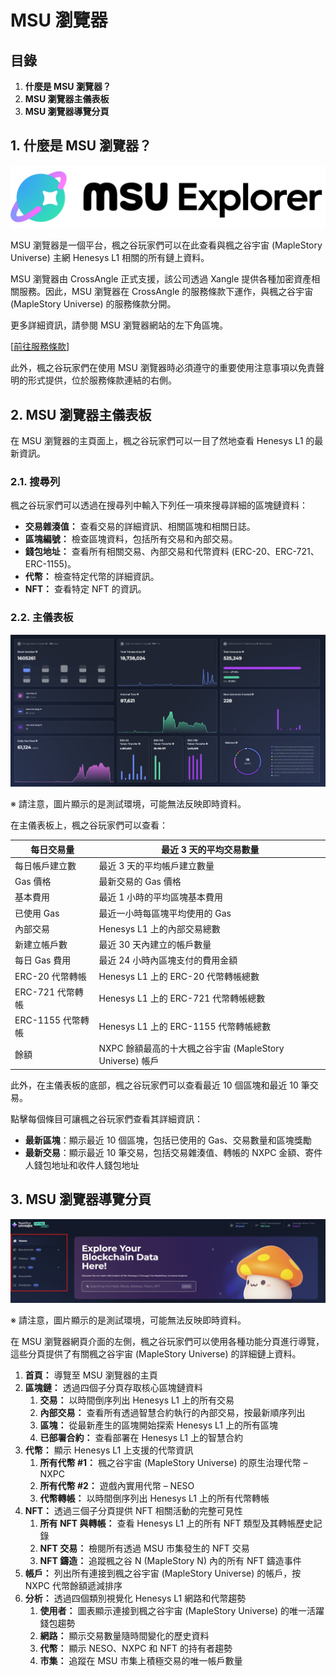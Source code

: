 # MSU 瀏覽器

## 目錄

1. **什麼是 MSU 瀏覽器？**
2. **MSU 瀏覽器主儀表板**
3. **MSU 瀏覽器導覽分頁**

## 1. 什麼是 MSU 瀏覽器？

![](../../.gitbook/assets/image_1747236433970_457.png)

MSU 瀏覽器是一個平台，楓之谷玩家們可以在此查看與楓之谷宇宙 (MapleStory Universe) 主網 Henesys L1 相關的所有鏈上資料。

MSU 瀏覽器由 CrossAngle 正式支援，該公司透過 Xangle 提供各種加密資產相關服務。因此，MSU 瀏覽器在 CrossAngle 的服務條款下運作，與楓之谷宇宙 (MapleStory Universe) 的服務條款分開。

更多詳細資訊，請參閱 MSU 瀏覽器網站的左下角區塊。

\[[前往服務條款](https://msu-testnet-explorer.xangle.io/term-of-service)]

此外，楓之谷玩家們在使用 MSU 瀏覽器時必須遵守的重要使用注意事項以免責聲明的形式提供，位於服務條款連結的右側。

## 2. MSU 瀏覽器主儀表板

在 MSU 瀏覽器的主頁面上，楓之谷玩家們可以一目了然地查看 Henesys L1 的最新資訊。

### 2.1. 搜尋列

楓之谷玩家們可以透過在搜尋列中輸入下列任一項來搜尋詳細的區塊鏈資料：

* **交易雜湊值：** 查看交易的詳細資訊、相關區塊和相關日誌。
* **區塊編號：** 檢查區塊資料，包括所有交易和內部交易。
* **錢包地址：** 查看所有相關交易、內部交易和代幣資料 (ERC-20、ERC-721、ERC-1155)。
* **代幣：** 檢查特定代幣的詳細資訊。
* **NFT：** 查看特定 NFT 的資訊。

### 2.2. 主儀表板

![](../../.gitbook/assets/image_1747236433970_951.png)

※ 請注意，圖片顯示的是測試環境，可能無法反映即時資料。

在主儀表板上，楓之谷玩家們可以查看：

| 每日交易量         | 最近 3 天的平均交易數量                              |
| ------------- | ------------------------------------------ |
| 每日帳戶建立數       | 最近 3 天的平均帳戶建立數量                            |
| Gas 價格        | 最新交易的 Gas 價格                               |
| 基本費用          | 最近 1 小時的平均區塊基本費用                           |
| 已使用 Gas       | 最近一小時每區塊平均使用的 Gas                          |
| 內部交易          | Henesys L1 上的內部交易總數                        |
| 新建立帳戶數        | 最近 30 天內建立的帳戶數量                            |
| 每日 Gas 費用     | 最近 24 小時內區塊支付的費用金額                         |
| ERC-20 代幣轉帳   | Henesys L1 上的 ERC-20 代幣轉帳總數                |
| ERC-721 代幣轉帳  | Henesys L1 上的 ERC-721 代幣轉帳總數               |
| ERC-1155 代幣轉帳 | Henesys L1 上的 ERC-1155 代幣轉帳總數              |
| 餘額            | NXPC 餘額最高的十大楓之谷宇宙 (MapleStory Universe) 帳戶 |

此外，在主儀表板的底部，楓之谷玩家們可以查看最近 10 個區塊和最近 10 筆交易。

點擊每個條目可讓楓之谷玩家們查看其詳細資訊：

* **最新區塊**：顯示最近 10 個區塊，包括已使用的 Gas、交易數量和區塊獎勵
* **最新交易**：顯示最近 10 筆交易，包括交易雜湊值、轉帳的 NXPC 金額、寄件人錢包地址和收件人錢包地址

## 3. MSU 瀏覽器導覽分頁

![](../../.gitbook/assets/image_1747236433970_684.png)

※ 請注意，圖片顯示的是測試環境，可能無法反映即時資料。

在 MSU 瀏覽器網頁介面的左側，楓之谷玩家們可以使用各種功能分頁進行導覽，這些分頁提供了有關楓之谷宇宙 (MapleStory Universe) 的詳細鏈上資料。

1. **首頁：** 導覽至 MSU 瀏覽器的主頁
2. **區塊鏈：** 透過四個子分頁存取核心區塊鏈資料
   1. **交易：** 以時間倒序列出 Henesys L1 上的所有交易
   2. **內部交易：** 查看所有透過智慧合約執行的內部交易，按最新順序列出
   3. **區塊：** 從最新產生的區塊開始探索 Henesys L1 上的所有區塊
   4. **已部署合約：** 查看部署在 Henesys L1 上的智慧合約
3. **代幣：** 顯示 Henesys L1 上支援的代幣資訊
   1. **所有代幣 #1：** 楓之谷宇宙 (MapleStory Universe) 的原生治理代幣 – NXPC
   2. **所有代幣 #2：** 遊戲內實用代幣 – NESO
   3. **代幣轉帳：** 以時間倒序列出 Henesys L1 上的所有代幣轉帳
4. **NFT：** 透過三個子分頁提供 NFT 相關活動的完整可見性
   1. **所有 NFT 與轉帳：** 查看 Henesys L1 上的所有 NFT 類型及其轉帳歷史記錄
   2. **NFT 交易：** 檢閱所有透過 MSU 市集發生的 NFT 交易
   3. **NFT 鑄造：** 追蹤楓之谷 N (MapleStory N) 內的所有 NFT 鑄造事件
5. **帳戶：** 列出所有連接到楓之谷宇宙 (MapleStory Universe) 的帳戶，按 NXPC 代幣餘額遞減排序
6. **分析：** 透過四個類別視覺化 Henesys L1 網路和代幣趨勢
   1. **使用者：** 圖表顯示連接到楓之谷宇宙 (MapleStory Universe) 的唯一活躍錢包趨勢
   2. **網路：** 顯示交易數量隨時間變化的歷史資料
   3. **代幣：** 顯示 NESO、NXPC 和 NFT 的持有者趨勢
   4. **市集：** 追蹤在 MSU 市集上積極交易的唯一帳戶數量
